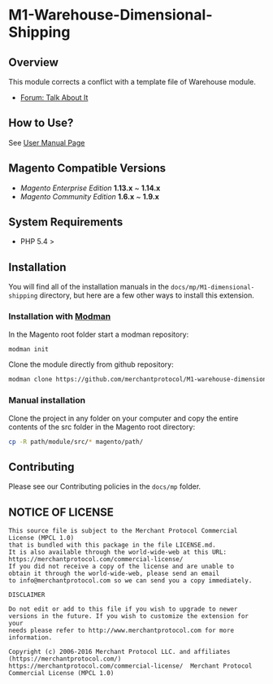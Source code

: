 # M1-Warehouse-Dimensional-Shipping

## Overview

This module corrects a conflict with a template file of Warehouse module.

- [Forum: Talk About It](https://merchantprotocol.com/forums/)

## How to Use?

See [User Manual Page](https://merchantprotocol.com/user_manuals/)

## Magento Compatible Versions

* *Magento Enterprise Edition* **1.13.x** ~ **1.14.x**
* *Magento Community Edition* **1.6.x** ~ **1.9.x**

## System Requirements

* PHP 5.4 >

## Installation

You will find all of the installation manuals in the `docs/mp/M1-dimensional-shipping` directory, but here are a few other ways to install this extension.

### Installation with [Modman](https://github.com/colinmollenhour/modman)

In the Magento root folder start a modman repository:

```bash
modman init
```

Clone the module directly from github repository:

```bash
modman clone https://github.com/merchantprotocol/M1-warehouse-dimensional-shipping.git
```

### Manual installation

Clone the project in any folder on your computer and copy the entire contents of the src folder in the Magento root directory:

```bash
cp -R path/module/src/* magento/path/
```

## Contributing

Please see our Contributing policies in the `docs/mp` folder.

## NOTICE OF LICENSE

	This source file is subject to the Merchant Protocol Commercial License (MPCL 1.0)
	that is bundled with this package in the file LICENSE.md.
	It is also available through the world-wide-web at this URL:
	https://merchantprotocol.com/commercial-license/
	If you did not receive a copy of the license and are unable to
	obtain it through the world-wide-web, please send an email
	to info@merchantprotocol.com so we can send you a copy immediately.
        
	DISCLAIMER
        
	Do not edit or add to this file if you wish to upgrade to newer
	versions in the future. If you wish to customize the extension for your
	needs please refer to http://www.merchantprotocol.com for more information.
	
	Copyright (c) 2006-2016 Merchant Protocol LLC. and affiliates (https://merchantprotocol.com/)
	https://merchantprotocol.com/commercial-license/  Merchant Protocol Commercial License (MPCL 1.0)
	
